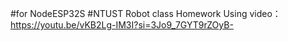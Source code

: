 #for NodeESP32S
#NTUST Robot class Homework
Using video：https://youtu.be/vKB2Lg-IM3I?si=3Jo9_7GYT9rZOyB-

